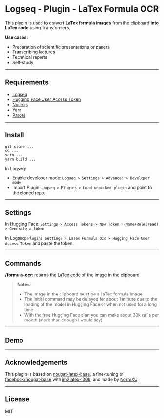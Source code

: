 # Logseq - Plugin - LaTex Formula OCR

This plugin is used to convert **LaTex formula images** from the clipboard **into LaTex code** using Transformers.

**Use cases:**

- Preparation of scientific presentations or papers
- Transcribing lectures
- Technical reports
- Self-study

---

## Requirements

- [Logseq](https://logseq.com/)
- [Hugging Face User Access Token](https://huggingface.co/docs/hub/security-tokens)
- [Node.js](https://nodejs.org/en)
- [Yarn](https://yarnpkg.com/)
- [Parcel](https://parceljs.org/)
---

## Install

```console
git clone ...
cd ...
yarn ...
yarn build ...
```
In Logseq:

- Enable developer mode: `Logseq > Settings > Advanced > Developer mode`
- Import Plugin: `Logseq > Plugins > Load unpacked plugin` and point to the cloned repo.

---

## Settings

In Hugging Face: `Settings > Access Tokens > New Token > Name+Role(read) > Generate a token`

In Logseq: `Plugins Settings > LaTex Formula OCR > Hugging Face User Access Token` and paste the token.

---

## Commands

**/formula-ocr**: returns the LaTex code of the image in the clipboard

> **Notes**: 
> + The image in the clipboard must be a LaTex formula image
> + The initial command may be delayed for about 1 minute due to the loading of the model in Hugging Face or when not used for a long time
> + With the free Hugging Face plan you can make about 30k calls per month (more than enough I would say)
---

## Demo

---

## Acknowledgements


This plugin is based on [nougat-latex-base](https://huggingface.co/Norm/nougat-latex-base), a fine-tuning of [facebook/nougat-base](https://huggingface.co/facebook/nougat-base) with [im2latex-100k](https://zenodo.org/records/56198#.V2px0jXT6eA), and made by [NormXU](https://github.com/NormXU).

---

## License

MIT


[//begin]: # "Autogenerated link references for markdown compatibility"
